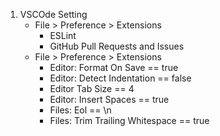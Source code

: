 1. VSCOde Setting
    - File > Preference > Extensions
        - ESLint
        - GitHub Pull Requests and Issues
    - File > Preference > Extensions
        * Editor: Format On Save == true
        * Editor: Detect Indentation == false
        * Editor Tab Size == 4
        * Editor: Insert Spaces == true
        * Files: Eol == \n
        * Files: Trim Trailing Whitespace == true